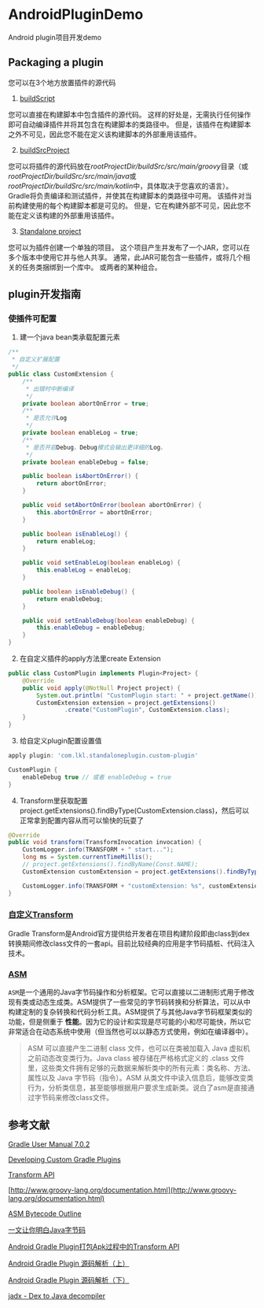 # AndroidPluginDemo
Android plugin项目开发demo

## Packaging a plugin

您可以在3个地方放置插件的源代码

1. [buildScript](docs/buildScript.md)

您可以直接在构建脚本中包含插件的源代码。 这样的好处是，无需执行任何操作即可自动编译插件并将其包含在构建脚本的类路径中。 但是，该插件在构建脚本之外不可见，因此您不能在定义该构建脚本的外部重用该插件。

2. [buildSrcProject](docs/buildSrcProject.md)

您可以将插件的源代码放在*rootProjectDir/buildSrc/src/main/groovy*目录（或*rootProjectDir/buildSrc/src/main/java*或*rootProjectDir/buildSrc/src/main/kotlin*中，具体取决于您喜欢的语言）。 Gradle将负责编译和测试插件，并使其在构建脚本的类路径中可用。 该插件对当前构建使用的每个构建脚本都是可见的。 但是，它在构建外部不可见，因此您不能在定义该构建的外部重用该插件。

3. [Standalone project](docs/standaloneProject.md)

您可以为插件创建一个单独的项目。 这个项目产生并发布了一个JAR，您可以在多个版本中使用它并与他人共享。 通常，此JAR可能包含一些插件，或将几个相关的任务类捆绑到一个库中。 或两者的某种组合。

## plugin开发指南

### 使插件可配置

1. 建一个java bean类承载配置元素
```java
/**
 * 自定义扩展配置
 */
public class CustomExtension {
    /**
     * 出错时中断编译
     */
    private boolean abortOnError = true;
    /**
     * 是否允许Log
     */
    private boolean enableLog = true;
    /**
     * 是否开启Debug。Debug模式会输出更详细的Log。
     */
    private boolean enableDebug = false;

    public boolean isAbortOnError() {
        return abortOnError;
    }

    public void setAbortOnError(boolean abortOnError) {
        this.abortOnError = abortOnError;
    }

    public boolean isEnableLog() {
        return enableLog;
    }

    public void setEnableLog(boolean enableLog) {
        this.enableLog = enableLog;
    }

    public boolean isEnableDebug() {
        return enableDebug;
    }

    public void setEnableDebug(boolean enableDebug) {
        this.enableDebug = enableDebug;
    }
}
```
2. 在自定义插件的apply方法里create Extension
```java
public class CustomPlugin implements Plugin<Project> {
    @Override
    public void apply(@NotNull Project project) {
        System.out.println( "CustomPlugin start: " + project.getName());
        CustomExtension extension = project.getExtensions()
                .create("CustomPlugin", CustomExtension.class);
    }
}
```
3. 给自定义plugin配置设置值
```groovy
apply plugin: 'com.lkl.standaloneplugin.custom-plugin'

CustomPlugin {
    enableDebug true // 或者 enableDebug = true
}
```
4. Transform里获取配置 project.getExtensions().findByType(CustomExtension.class)，然后可以正常拿到配置内容从而可以愉快的玩耍了
```java
@Override
public void transform(TransformInvocation invocation) {
    CustomLogger.info(TRANSFORM + " start...");
    long ms = System.currentTimeMillis();
    // project.getExtensions().findByName(Const.NAME);
    CustomExtension customExtension = project.getExtensions().findByType(CustomExtension.class);

    CustomLogger.info(TRANSFORM + "customExtension: %s", customExtension.toString());
}
```

### [自定义Transform](./docs/gradleTransform.md)

Gradle Transform是Android官方提供给开发者在项目构建阶段即由class到dex转换期间修改class文件的一套api。目前比较经典的应用是字节码插桩、代码注入技术。

### [ASM](./docs/asm/asm.md)

`ASM`是一个通用的Java字节码操作和分析框架。它可以直接以二进制形式用于修改现有类或动态生成类。ASM提供了一些常见的字节码转换和分析算法，可以从中构建定制的复杂转换和代码分析工具。ASM提供了与其他Java字节码框架类似的功能，但是侧重于 **性能**。因为它的设计和实现是尽可能的小和尽可能快，所以它非常适合在动态系统中使用（但当然也可以以静态方式使用，例如在编译器中）。

> ASM 可以直接产生二进制 class 文件，也可以在类被加载入 Java 虚拟机之前动态改变类行为。Java class 被存储在严格格式定义的 .class 文件里，这些类文件拥有足够的元数据来解析类中的所有元素：类名称、方法、属性以及 Java 字节码（指令）。ASM 从类文件中读入信息后，能够改变类行为，分析类信息，甚至能够根据用户要求生成新类。说白了asm是直接通过字节码来修改class文件。

## 参考文献
[Gradle User Manual 7.0.2](https://docs.gradle.org/7.0.2/userguide/userguide.html)

[Developing Custom Gradle Plugins](https://docs.gradle.org/5.6.4/userguide/custom_plugins.html)

[Transform API](https://google.github.io/android-gradle-dsl/javadoc/current/)

[http://www.groovy-lang.org/documentation.html](http://www.groovy-lang.org/documentation.html)

[ASM Bytecode Outline](https://plugins.jetbrains.com/plugin/5918-asm-bytecode-outline)

[一文让你明白Java字节码](https://www.jianshu.com/p/13d18c631549)

[Android Gradle Plugin打包Apk过程中的Transform API](https://www.jianshu.com/p/811b0d0975ef)

[Android Gradle Plugin 源码解析（上）](https://mp.weixin.qq.com/s?__biz=MzIwMTAzMTMxMg==&mid=2649492752&idx=1&sn=1d1ad65c63667d96b72452a492cbde58)

[Android Gradle Plugin 源码解析（下）](https://mp.weixin.qq.com/s?__biz=MzIwMTAzMTMxMg==&mid=2649492778&idx=1&sn=bf18cd9b7e4fb5f08b1a698836807304)

[jadx - Dex to Java decompiler](https://github.com/skylot/jadx)